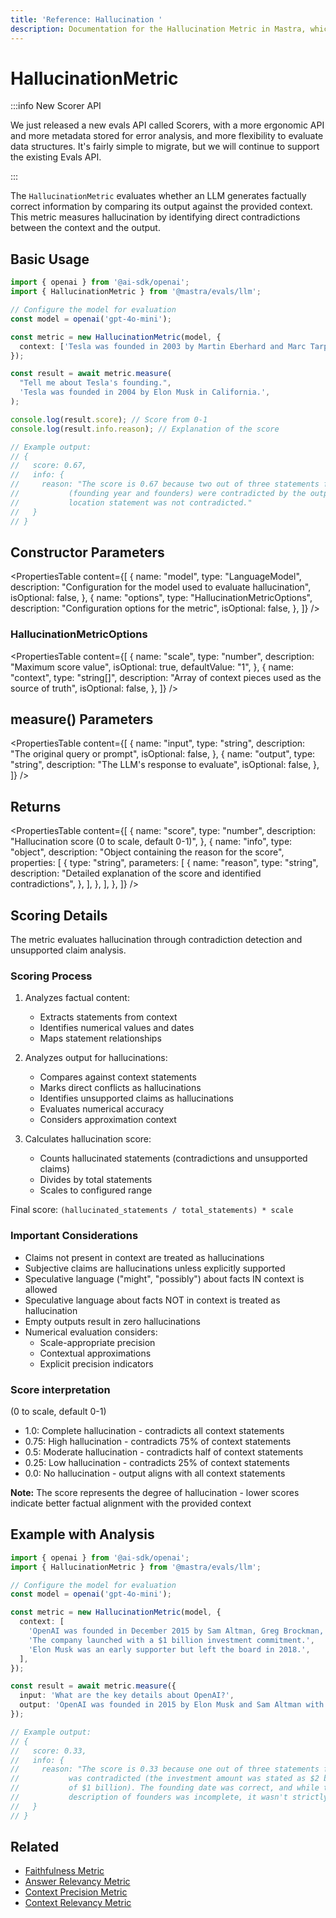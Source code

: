 ```yaml
---
title: 'Reference: Hallucination '
description: Documentation for the Hallucination Metric in Mastra, which evaluates the factual correctness of LLM outputs by identifying contradictions with provided context.
---
```


# HallucinationMetric

:::info New Scorer API

We just released a new evals API called Scorers, with a more ergonomic API and more metadata stored for error analysis, and more flexibility to evaluate data structures. It's fairly simple to migrate, but we will continue to support the existing Evals API.

:::

The `HallucinationMetric` evaluates whether an LLM generates factually correct information by comparing its output against the provided context. This metric measures hallucination by identifying direct contradictions between the context and the output.

## Basic Usage

```typescript
import { openai } from '@ai-sdk/openai';
import { HallucinationMetric } from '@mastra/evals/llm';

// Configure the model for evaluation
const model = openai('gpt-4o-mini');

const metric = new HallucinationMetric(model, {
  context: ['Tesla was founded in 2003 by Martin Eberhard and Marc Tarpenning in San Carlos, California.'],
});

const result = await metric.measure(
  "Tell me about Tesla's founding.",
  'Tesla was founded in 2004 by Elon Musk in California.',
);

console.log(result.score); // Score from 0-1
console.log(result.info.reason); // Explanation of the score

// Example output:
// {
//   score: 0.67,
//   info: {
//     reason: "The score is 0.67 because two out of three statements from the context
//           (founding year and founders) were contradicted by the output, while the
//           location statement was not contradicted."
//   }
// }
```

## Constructor Parameters

<PropertiesTable
content={[
{
name: "model",
type: "LanguageModel",
description: "Configuration for the model used to evaluate hallucination",
isOptional: false,
},
{
name: "options",
type: "HallucinationMetricOptions",
description: "Configuration options for the metric",
isOptional: false,
},
]}
/>

### HallucinationMetricOptions

<PropertiesTable
content={[
{
name: "scale",
type: "number",
description: "Maximum score value",
isOptional: true,
defaultValue: "1",
},
{
name: "context",
type: "string[]",
description: "Array of context pieces used as the source of truth",
isOptional: false,
},
]}
/>

## measure() Parameters

<PropertiesTable
content={[
{
name: "input",
type: "string",
description: "The original query or prompt",
isOptional: false,
},
{
name: "output",
type: "string",
description: "The LLM's response to evaluate",
isOptional: false,
},
]}
/>

## Returns

<PropertiesTable
content={[
{
name: "score",
type: "number",
description: "Hallucination score (0 to scale, default 0-1)",
},
{
name: "info",
type: "object",
description: "Object containing the reason for the score",
properties: [
{
type: "string",
parameters: [
{
name: "reason",
type: "string",
description:
"Detailed explanation of the score and identified contradictions",
},
],
},
],
},
]}
/>

## Scoring Details

The metric evaluates hallucination through contradiction detection and unsupported claim analysis.

### Scoring Process

1. Analyzes factual content:
   - Extracts statements from context
   - Identifies numerical values and dates
   - Maps statement relationships

2. Analyzes output for hallucinations:
   - Compares against context statements
   - Marks direct conflicts as hallucinations
   - Identifies unsupported claims as hallucinations
   - Evaluates numerical accuracy
   - Considers approximation context

3. Calculates hallucination score:
   - Counts hallucinated statements (contradictions and unsupported claims)
   - Divides by total statements
   - Scales to configured range

Final score: `(hallucinated_statements / total_statements) * scale`

### Important Considerations

- Claims not present in context are treated as hallucinations
- Subjective claims are hallucinations unless explicitly supported
- Speculative language ("might", "possibly") about facts IN context is allowed
- Speculative language about facts NOT in context is treated as hallucination
- Empty outputs result in zero hallucinations
- Numerical evaluation considers:
  - Scale-appropriate precision
  - Contextual approximations
  - Explicit precision indicators

### Score interpretation

(0 to scale, default 0-1)

- 1.0: Complete hallucination - contradicts all context statements
- 0.75: High hallucination - contradicts 75% of context statements
- 0.5: Moderate hallucination - contradicts half of context statements
- 0.25: Low hallucination - contradicts 25% of context statements
- 0.0: No hallucination - output aligns with all context statements

**Note:** The score represents the degree of hallucination - lower scores indicate better factual alignment with the provided context

## Example with Analysis

```typescript
import { openai } from '@ai-sdk/openai';
import { HallucinationMetric } from '@mastra/evals/llm';

// Configure the model for evaluation
const model = openai('gpt-4o-mini');

const metric = new HallucinationMetric(model, {
  context: [
    'OpenAI was founded in December 2015 by Sam Altman, Greg Brockman, and others.',
    'The company launched with a $1 billion investment commitment.',
    'Elon Musk was an early supporter but left the board in 2018.',
  ],
});

const result = await metric.measure({
  input: 'What are the key details about OpenAI?',
  output: 'OpenAI was founded in 2015 by Elon Musk and Sam Altman with a $2 billion investment.',
});

// Example output:
// {
//   score: 0.33,
//   info: {
//     reason: "The score is 0.33 because one out of three statements from the context
//           was contradicted (the investment amount was stated as $2 billion instead
//           of $1 billion). The founding date was correct, and while the output's
//           description of founders was incomplete, it wasn't strictly contradictory."
//   }
// }
```

## Related

- [Faithfulness Metric](./faithfulness)
- [Answer Relevancy Metric](./answer-relevancy)
- [Context Precision Metric](./context-precision)
- [Context Relevancy Metric](./context-relevancy)
